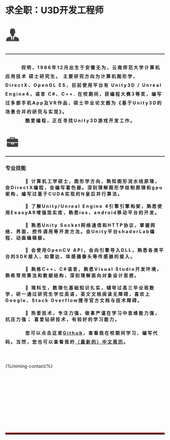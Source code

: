 <style type="text/css">
h4 {letter-spacing: 3px}
p{line-height:2em;}
</style>
<h1 class="intro">求全职：U3D开发工程师<h1>
<img src="/niming-img/icon/info.png" alt="我">
<hr style="height:1px;border:none;border-top:1px solid #555555;" />
<h4><p>
&nbsp;&nbsp;&nbsp;&nbsp;&nbsp;&nbsp;&nbsp;&nbsp;倪明，1986年12月出生于安徽无为，云南师范大学<STRONG>计算机应用技术 硕士研究生</STRONG>。
主要研究方向为<b>计算机图形学、DirectX、OpenGL ES</b>，目前使用平台有<STRONG> Unity3D / Unreal Engine4</STRONG>，语言 <STRONG>C#、C++</STRONG>.
在校期间，获编程大赛3等奖，编写过多部手机App及VR作品，硕士毕业论文题为《基于Unity3D的场景合并的研究与实现》。<br>
&nbsp;&nbsp;&nbsp;&nbsp;&nbsp;&nbsp;&nbsp;&nbsp;&nbsp;&nbsp;酷爱编程，正在寻找Unity3D游戏开发工作。</p></h4>
<br>
<img src="/niming-img/icon/skill.png" alt="我">
<hr style="height:1px;border:none;border-top:1px solid #555555;" />
<h3>专业技能</h3>
<h4>
 &nbsp;&nbsp;&nbsp;&nbsp;&nbsp;&nbsp;&nbsp;&nbsp;&nbsp;&nbsp;	计算机工学硕士，图形学方向，熟知图形流水线原理，会DirectX编程，会编写着色器。深刻理解图形学绘制原理和gpu架构，编写过基于CUDA实现的N皇后并行算法。 </h4>

<h4>
 &nbsp;&nbsp;&nbsp;&nbsp;&nbsp;&nbsp;&nbsp;&nbsp;&nbsp;&nbsp;	了解Unity/Unreal Engine 4引擎引擎构架，熟悉使用EeasyAR增强现实库，熟悉ios、android移动平台的开发。</h4>

<h4>
 &nbsp;&nbsp;&nbsp;&nbsp;&nbsp;&nbsp;&nbsp;&nbsp;&nbsp;&nbsp;	熟悉Unity Socket网络通信和HTTP协议，掌握网络、界面、控件调用等开发方法。会Unity平台shaderLab编程、动画编辑器。 </h4>

<h4>
 &nbsp;&nbsp;&nbsp;&nbsp;&nbsp;&nbsp;&nbsp;&nbsp;&nbsp;&nbsp;	会使用OpenCV API，会向引擎导入DLL，熟悉各类平台的SDK接入，如雷达、体感摄像头等传感器的接入。</h4>

<h4>
 &nbsp;&nbsp;&nbsp;&nbsp;&nbsp;&nbsp;&nbsp;&nbsp;&nbsp;&nbsp;	熟练C++、C#语言，熟悉Visual Studio开发环境，熟练常用算法和数据结构，深刻理解面向对象设计思想。</h4>
 
<h4>
 &nbsp;&nbsp;&nbsp;&nbsp;&nbsp;&nbsp;&nbsp;&nbsp;&nbsp;&nbsp;	理科生，数理化基础知识扎实，辅导过高三毕业班数学，研一通过研究生学位英语，英文文档阅读无障碍，喜欢上Google、Stack Overflow搜寻官方文档与技术障碍。</h4>

<h4>
 &nbsp;&nbsp;&nbsp;&nbsp;&nbsp;&nbsp;&nbsp;&nbsp;&nbsp;&nbsp;	热爱技术，专注力强，做事严谨在学习中思维能力强，抗压力强； 喜爱钻研技术，有较好的学习能力。</h4>


 <h4><p>&nbsp;&nbsp;&nbsp;&nbsp;&nbsp;&nbsp;&nbsp;&nbsp;&nbsp;&nbsp;您可以点击这里<a href="https://github.com/zhouniyao">Github</a>，查看我在校期间学习、编写代码。当然，您也可以查看我的<a href="/niming-resume/">（最新的）中文简历</a>。</p></h4>
<br>

{%/niming-contact/%}


<br><br><br>
<br><br><br>
<hr style="height:3px;border:none;border-top:3px double red;" />

